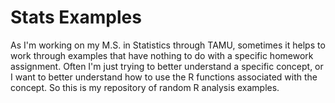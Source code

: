 # Stats Examples

As I'm working on my M.S. in Statistics through TAMU, sometimes it helps to work through examples that have nothing to do with a specific homework assignment.  Often I'm just trying to better understand a specific concept, or I want to better understand how to use the R functions associated with the concept.  So this is my repository of random R analysis examples.
